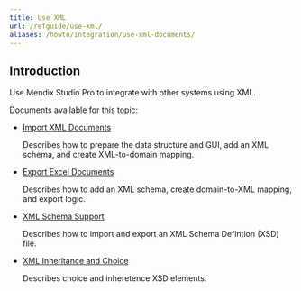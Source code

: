 ```yaml
---
title: Use XML
url: /refguide/use-xml/
aliases: /howto/integration/use-xml-documents/
---
```


## Introduction 

Use Mendix Studio Pro to integrate with other systems using XML. 

Documents available for this topic:

* [Import XML Documents](/refguide/importing-xml-documents/)

    Describes how to prepare the data structure and GUI, add an XML schema, and create XML-to-domain mapping.

* [Export Excel Documents](/refguide/export-xml-documents/)

    Describes how to add an XML schema, create domain-to-XML mapping, and export logic.

* [XML Schema Support](/refguide/xml-schema-support/)
  
    Describes how to import and export an XML Schema Defintion (XSD) file. 

* [XML Inheritance and Choice](/refguide/xml-inheritance-and-choice/)

    Describes choice and inheretence XSD elements.